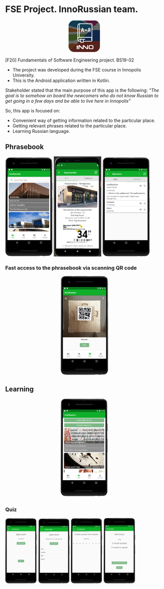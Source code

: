 # FSE Project. InnoRussian team.

<p align="center">
<img width="100" height="100" src="readme_images/logo.png"/>
</p>

[F20] Fundamentals of Software Engineering project. BS19-02

* The project was developed during the FSE course in Innopolis University.
* This is the Android application written in Kotlin.

Stakeholder stated that the main purpose of this app is the following:
*“The goal is to somehow on board the newcomers who do not know Russian to get going in a few days and be able to live here in Innopolis”*

So, this app is focused on:
* Convenient way of getting information related to the particular place.
* Getting relevant phrases related to the particular place.
* Learning Russian language.

## Phrasebook
<img style="width: 30%;"  src="readme_images/home.png"/>
<img style="width: 30%;"  src="readme_images/info.png"/>
<img style="width: 30%;"  src="readme_images/phrases.png"/>

### Fast access to the phrasebook via scanning QR code

<p align="center">
<img style="width: 30%;"  src="readme_images/qrcode.png"/>
</p>

## Learning
<p align="center">
<img style="width: 30%;"  src="readme_images/learning.png"/>
</p>

### Quiz
<img style="width: 20%;"  src="readme_images/quiz1.png"/>
<img style="width: 20%;"  src="readme_images/quiz2.png"/>
<img style="width: 20%;"  src="readme_images/quiz3.png"/>
<img style="width: 20%;"  src="readme_images/quiz4.png"/>
